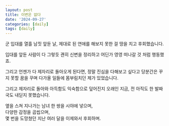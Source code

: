 ```yaml
---
layout: post
title: 이변은 없다
date: '2024-09-27'
categories: [daily]
tags: [daily]
---
```


군 입대를 열흘 남짓 앞둔 날, 제대로 된 연애를 해보지 못한 걸 땅을 치고 후회했습니다.

입대를 앞둔 사람이 다 그렇듯 괜히 신변을 정리하고 어딘가 영영 떠나갈 것 처럼 행동했죠.

그리고 언젠가 다 제자리로 돌아오게 된다면, 정말 진심을 다해보고 싶다고 당분간은 꾸지 못할 꿈을 꾸며 다가올 일들에 몸부림치던 제가 있었습니다.

그리고 제자리로 돌아와 아득함도 익숙함으로 덮어진지 오래인 지금, 전 아직도 한 발짜국도 내딛지 못했습니다.

옆을 스쳐 지나가는 남녀 한 쌍을 시야에 넣으며,  
다양한 감정을 곱씹으며,  
몇 번을 도망쳤던 지난 여러 달을 이제와서 후회하며.  
